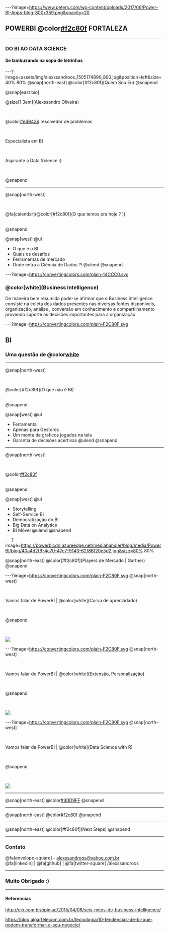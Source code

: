 ---?image=https://www.peters.com/wp-content/uploads/2017/06/Power-BI-Apps-blog-800x359.png&opacity=20

## POWERBI @color[#f2c80f](TALKS) FORTALEZA
___
### DO BI AO DATA SCIENCE

#### Se lambuzando na sopa de letrinhas

---?image=assets/img/alexssandroos_1505174890_893.jpg&position=left&size=40% 80% 
@snap[north-east]
@color[#f2c80f](Quem Sou Eu)
@snapend

@snap[east bio]

@size[1.3em](Alexssandro Oliveira)

<br>

@color[#e49436](Entusiasta) resolvedor de problemas

<br>

Especialista em BI 

<br>

Aspirante a Data Science :)

<br>

@snapend

---
@snap[north-west]

<br>

@fa[calendar](@color[#f2c80f](O que temos pra hoje ? ))

<br>
@snapend

@snap[west]
@ul
- O que é o BI
- Quais os desafios 
- Ferramentas de mercado
- Onde entra a Ciência de Dados ?!
@ulend
@snapend

---?image=https://convertingcolors.com/plain-14CCC0.svg
### @color[white](Business Intelligence)

De maneira bem resumida pode-se afirmar que o Business Intelligence consiste na coleta dos dados presentes nas diversas fontes disponíveis, organização, análise , conversão em conhecimento e compartilhamento provendo suporte as decisões importantes para a organização.

---?image=https://convertingcolors.com/plain-F2C80F.svg
## BI
### Uma questão de @color[white](sobrêvivencia)

---
@snap[north-west]

<br>

@color[#f2c80f](O que não é BI)

<br>
@snapend

@snap[west]
@ul
- Ferramenta
- Apenas para Gestores 
- Um monte de graficos jogados na tela
- Garantia de decisões acertivas
@ulend
@snapend

---
@snap[north-west]

<br>

@color[#f2c80f](Tendências)

<br>
@snapend

@snap[west]
@ul
- Storytelling
- Self-Service BI
- Democratização do BI
- Big Data on Analytics
- BI Móvel
@ulend
@snapend

---?image=https://powerbicdn.azureedge.net/mediahandler/blog/media/PowerBI/blog/40a4d2f9-4c70-47c7-9143-62f86f20e5d2.jpg&size=80% 80%

@snap[north-east]
@color[#f2c80f](Players de Mercado | Gartner)
@snapend


---?image=https://convertingcolors.com/plain-F2C80F.svg
@snap[north-west]

<br>

Vamos falar de PowerBI | @color[white](Curva de aprenzidado)

<br>

@snapend

<br>

![](https://docs.microsoft.com/en-us/power-bi/guided-learning/includes/media/0-0-what-is-power-bi/c0a0_1.png)

---?image=https://convertingcolors.com/plain-F2C80F.svg
@snap[north-west]

<br>

Vamos falar de PowerBI | @color[white](Extensão, Personalização)

<br>

@snapend

<br>

![](https://dpspowerbi.blob.core.windows.net/powerbi-preview-media/pbiwebprod-docs.azurewebsites.net/hr-hr/documentation/articles/powerbi-custom-visuals-download-from-the-gallery/20160318083547/powerbi-visualsgallery.png)


---?image=https://convertingcolors.com/plain-F2C80F.svg
@snap[north-west]

<br>

Vamos falar de PowerBI | @color[white](Data Science with R)

<br>

@snapend

<br>

![](https://revolution-computing.typepad.com/.a/6a010534b1db25970b01b7c88b8f82970b-800wi)


---

@snap[north-east]
@color[#40D9FF](Cenário)
@snapend


---

@snap[north-east]
@color[#f2c80f](Desafios)
@snapend


---

@snap[north-east]
@color[#f2c80f](Next Steps)
@snapend

---
### Contato
@fa[envelope-square] - alexssandroos@yahoo.com.br
<br>
@fa[linkedin] | @fa[github] | @fa[twitter-square] /alexssandroos

---
### Muito Obrigado :)

---
#### Referencias

http://cio.com.br/opiniao/2015/04/06/seis-mitos-de-business-intelligence/

https://blog.algartelecom.com.br/tecnologia/10-tendencias-de-bi-que-podem-transformar-o-seu-negocio/


